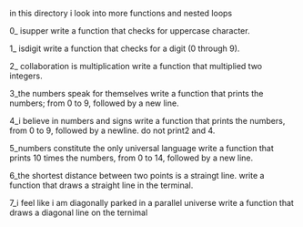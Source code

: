 in this directory i look into more functions and nested loops

0_ isupper
write a function that checks for uppercase character.

1_ isdigit
write a function that checks for a digit (0 through 9).

2_ collaboration is multiplication
write a function that multiplied two integers.

3_the numbers speak for themselves
write a function that prints the numbers; from 0 to 9, followed by a new line.

4_i believe in numbers and signs
write a function that prints the numbers, from 0 to 9, followed by a newline. do not print2 and 4.

5_numbers constitute the only universal language
write a function that prints 10 times the numbers, from 0 to 14, followed by a new line.

6_the shortest distance between two points is a straingt line.
write a function that draws a straight line in the terminal.

7_i feel like i am diagonally parked in a parallel universe
write a function that draws a diagonal line on the ternimal


